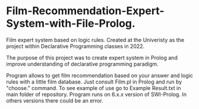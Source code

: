 # Film-Recommendation-Expert-System-with-File-Prolog.

Film expert system based on logic rules. Created at the Univeristy as the project within Declarative Programming classes in 2022. 

The purpose of this project was to create expert system in Prolog and improve understanding of declarative programming paradigm.

Program allows to get film recommendation based on your answer and logic rules with a little film database. Just consult Film.pl in Prolog and run by "choose." command. To see example of use go to Example Result.txt in main folder of repository. Program runs on 6.x.x version of SWI-Prolog. In others versions there could be an error.
